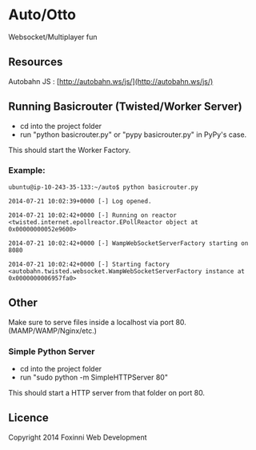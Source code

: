 # Auto/Otto

Websocket/Multiplayer fun

## Resources

Autobahn JS : [http://autobahn.ws/js/](http://autobahn.ws/js/)

## Running Basicrouter (Twisted/Worker Server)

- cd into the project folder
- run "python basicrouter.py" or "pypy basicrouter.py" in PyPy's case.

This should start the Worker Factory.

### Example:

`ubuntu@ip-10-243-35-133:~/auto$ python basicrouter.py`

`2014-07-21 10:02:39+0000 [-] Log opened.`

`2014-07-21 10:02:42+0000 [-] Running on reactor <twisted.internet.epollreactor.EPollReactor object at 0x00000000052e9600>`

`2014-07-21 10:02:42+0000 [-] WampWebSocketServerFactory starting on 8080`

`2014-07-21 10:02:42+0000 [-] Starting factory <autobahn.twisted.websocket.WampWebSocketServerFactory instance at 0x0000000006957fa0>`

## Other

Make sure to serve files inside a localhost via port 80. (MAMP/WAMP/Nginx/etc.)

### Simple Python Server

- cd into the project folder
- run "sudo python -m SimpleHTTPServer 80"

This should start a HTTP server from that folder on port 80.

## Licence

Copyright 2014 Foxinni Web Development


